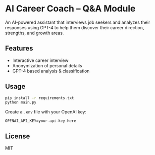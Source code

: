 # AI Career Coach – Q&A Module

An AI-powered assistant that interviews job seekers and analyzes their responses using GPT-4 to help them discover their career direction, strengths, and growth areas.

## Features
- Interactive career interview
- Anonymization of personal details
- GPT-4 based analysis & classification

## Usage

```bash
pip install -r requirements.txt
python main.py
```

Create a `.env` file with your OpenAI key:

```
OPENAI_API_KEY=your-api-key-here
```

## License
MIT

